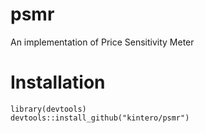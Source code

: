 # psmr
An implementation of Price Sensitivity Meter

# Installation

```{r}
library(devtools)
devtools::install_github("kintero/psmr")
```


